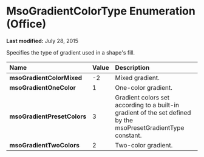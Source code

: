 
# MsoGradientColorType Enumeration (Office)

 **Last modified:** July 28, 2015

Specifies the type of gradient used in a shape's fill.


|**Name**|**Value**|**Description**|
|:-----|:-----|:-----|
| **msoGradientColorMixed**|-2|Mixed gradient.|
| **msoGradientOneColor**|1|One-color gradient.|
| **msoGradientPresetColors**|3|Gradient colors set according to a built-in gradient of the set defined by the msoPresetGradientType constant.|
| **msoGradientTwoColors**|2|Two-color gradient.|
